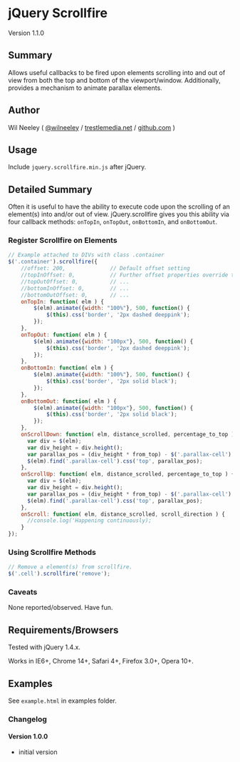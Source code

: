 # jQuery Scrollfire

Version 1.1.0

## Summary

Allows useful callbacks to be fired upon elements scrolling into and out of view from both the top and bottom of the viewport/window. Additionally, provides a mechanism to animate parallax elements.

## Author

Wil Neeley ( [@wilneeley](http://twitter.com/wilneeley) / [trestlemedia.net](http://www.trestlemedia.net) / [github.com](https://github.com/Xaxis) )

## Usage

Include `jquery.scrollfire.min.js` after jQuery.

## Detailed Summary

Often it is useful to have the ability to execute code upon the scrolling of an element(s) into and/or out of view. jQuery.scrollfire gives you this ability via four callback methods: `onTopIn`, `onTopOut`, `onBottomIn`, and `onBottomOut`.

### Register Scrollfire on Elements

```javascript
// Example attached to DIVs with class .container
$('.container').scrollfire({
    //offset: 200,              // Default offset setting
    //topInOffset: 0,           // Further offset properties override the default offset setting
    //topOutOffset: 0,          // ...
    //bottomInOffset: 0,        // ...
    //bottomOutOffset: 0,       // ...
    onTopIn: function( elm ) {
        $(elm).animate({width: "100%"}, 500, function() {
            $(this).css('border', '2px dashed deeppink');
        });
    },
    onTopOut: function( elm ) {
        $(elm).animate({width: "100px"}, 500, function() {
            $(this).css('border', '2px dashed deeppink');
        });
    },
    onBottomIn: function( elm ) {
        $(elm).animate({width: "100%"}, 500, function() {
            $(this).css('border', '2px solid black');
        });
    },
    onBottomOut: function( elm ) {
        $(elm).animate({width: "100px"}, 500, function() {
            $(this).css('border', '2px solid black');
        });
    },
    onScrollDown: function( elm, distance_scrolled, percentage_to_top ) {
      var div = $(elm);
      var div_height = div.height();
      var parallax_pos = (div_height * from_top) - $('.parallax-cell').outerHeight();
      $(elm).find('.parallax-cell').css('top', parallax_pos);
    },
    onScrollUp: function( elm, distance_scrolled, percentage_to_top ) {
      var div = $(elm);
      var div_height = div.height();
      var parallax_pos = (div_height * from_top) - $('.parallax-cell').outerHeight();
      $(elm).find('.parallax-cell').css('top', parallax_pos);
    },
    onScroll: function( elm, distance_scrolled, scroll_direction ) {
      //console.log('Happening continuously);
    }
});
```

### Using Scrollfire Methods

```javascript
// Remove a element(s) from scrollfire.
$('.cell').scrollfire('remove');
```

### Caveats

None reported/observed. Have fun.

## Requirements/Browsers

Tested with jQuery 1.4.x.

Works in IE6+, Chrome 14+, Safari 4+, Firefox 3.0+, Opera 10+.

## Examples

See `example.html` in examples folder.

### Changelog

#### Version 1.0.0

* initial version